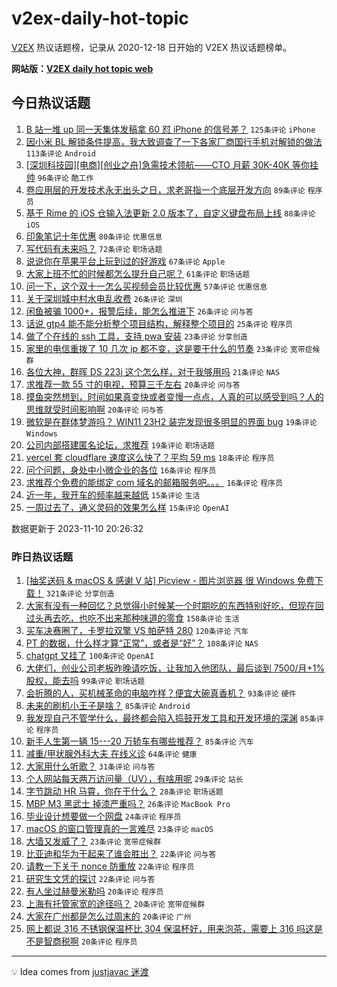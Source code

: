 # v2ex-daily-hot-topic

[V2EX](https://www.v2ex.com/) 热议话题榜，记录从 2020-12-18 日开始的 V2EX 热议话题榜单。

**网站版：[V2EX daily hot topic web](https://boojack.github.io/v2ex-daily-hot-topic-web/)**

## 今日热议话题

<!-- TODAY BEGIN -->

1. [B 站一堆 up 同一天集体发稿拿 60 怼 iPhone 的信号差？](https://www.v2ex.com/t/990530) `125条评论` `iPhone`
1. [因小米 BL 解锁条件提高，我大致调查了一下各家厂商国行手机对解锁的做法](https://www.v2ex.com/t/990560) `113条评论` `Android`
1. [[深圳科技园][电商][创业之舟]急需技术领航——CTO 月薪 30K-40K 等你挂帅](https://www.v2ex.com/t/990610) `96条评论` `酷工作`
1. [卷应用层的开发技术永无出头之日，求老哥指一个底层开发方向](https://www.v2ex.com/t/990483) `89条评论` `程序员`
1. [基于 Rime 的 iOS 仓输入法更新 2.0 版本了，自定义键盘布局上线](https://www.v2ex.com/t/990492) `88条评论` `iOS`
1. [印象笔记十年优惠](https://www.v2ex.com/t/990507) `80条评论` `优惠信息`
1. [写代码有未来吗？](https://www.v2ex.com/t/990568) `72条评论` `职场话题`
1. [说说你在苹果平台上玩到过的好游戏](https://www.v2ex.com/t/990699) `67条评论` `Apple`
1. [大家上班不忙的时候都怎么提升自己呢？](https://www.v2ex.com/t/990676) `61条评论` `职场话题`
1. [问一下，这个双十一怎么买视频会员比较优惠](https://www.v2ex.com/t/990478) `57条评论` `优惠信息`
1. [关于深圳城中村水电乱收费](https://www.v2ex.com/t/990716) `26条评论` `深圳`
1. [闲鱼被骗 1000+，报警后续，能怎么推进下](https://www.v2ex.com/t/990677) `26条评论` `问与答`
1. [话说 gtp4 能不能分析整个项目结构，解释整个项目的](https://www.v2ex.com/t/990666) `25条评论` `程序员`
1. [做了个在线的 ssh 工具，支持 pwa 安装](https://www.v2ex.com/t/990749) `23条评论` `分享创造`
1. [家里的电信重拨了 10 几次 ip 都不变，这是要干什么的节奏](https://www.v2ex.com/t/990508) `23条评论` `宽带症候群`
1. [各位大神，群晖 DS 223j 这个怎么样，对于我够用吗](https://www.v2ex.com/t/990512) `21条评论` `NAS`
1. [求推荐一款 55 寸的电视，预算三千左右](https://www.v2ex.com/t/990740) `20条评论` `问与答`
1. [摸鱼突然想到，时间如果真变快或者变慢一点点，人真的可以感受到吗？人的思维就受时间影响啊](https://www.v2ex.com/t/990724) `20条评论` `问与答`
1. [微软是在群体梦游吗？ WIN11 23H2 装完发现很多明显的界面 bug](https://www.v2ex.com/t/990711) `19条评论` `Windows`
1. [公司内部搭建匿名论坛，求推荐](https://www.v2ex.com/t/990701) `19条评论` `职场话题`
1. [vercel 套 cloudflare 速度这么快了？平均 59 ms](https://www.v2ex.com/t/990710) `18条评论` `程序员`
1. [问个问题，身处中小微企业的各位](https://www.v2ex.com/t/990700) `16条评论` `程序员`
1. [求推荐个免费的能绑定 com 域名的邮箱服务吧。。。](https://www.v2ex.com/t/990546) `16条评论` `程序员`
1. [近一年，我开车的频率越来越低](https://www.v2ex.com/t/990629) `15条评论` `生活`
1. [一周过去了，通义灵码的效果怎么样](https://www.v2ex.com/t/990506) `15条评论` `OpenAI`

数据更新于 2023-11-10 20:26:32

<!-- TODAY END -->

### 昨日热议话题

<!-- YESTERDAY BEGIN -->

1. [[抽奖送码 & macOS & 感谢 V 站] Picview - 图片浏览器 很 Windows 免费下载！](https://www.v2ex.com/t/990108) `321条评论` `分享创造`
1. [大家有没有一种回忆？总觉得小时候某一个时期吃的东西特别好吃，但现在回过头再去吃，也吃不出来那种味道的零食](https://www.v2ex.com/t/990114) `158条评论` `生活`
1. [买车决赛圈了，卡罗拉双擎 VS 帕萨特 280](https://www.v2ex.com/t/990092) `120条评论` `汽车`
1. [PT 的数据，什么样才算“正常”，或者是“好”？](https://www.v2ex.com/t/990138) `108条评论` `NAS`
1. [chatgpt 又挂了](https://www.v2ex.com/t/990224) `100条评论` `OpenAI`
1. [大佬们，创业公司老板昨晚请吃饭，让我加入他团队，最后谈到 7500/月+1%股权，能去吗](https://www.v2ex.com/t/990093) `99条评论` `职场话题`
1. [会折腾的人，买机械革命的电脑咋样？便宜大碗真香机？](https://www.v2ex.com/t/990112) `93条评论` `硬件`
1. [未来的刷机小王子是啥？](https://www.v2ex.com/t/990220) `85条评论` `Android`
1. [我发现自己不管学什么，最终都会陷入捣鼓开发工具和开发环境的深渊](https://www.v2ex.com/t/990160) `85条评论` `程序员`
1. [新手人生第一辆 15---20 万轿车有哪些推荐？](https://www.v2ex.com/t/990170) `85条评论` `汽车`
1. [减重/甲状腺外科大夫 在线义诊](https://www.v2ex.com/t/990415) `64条评论` `健康`
1. [大家用什么听歌？](https://www.v2ex.com/t/990252) `31条评论` `问与答`
1. [个人网站每天两万访问量（UV），有啥用呢](https://www.v2ex.com/t/990296) `29条评论` `站长`
1. [字节跳动 HR 马霄，你在干什么？](https://www.v2ex.com/t/990372) `28条评论` `职场话题`
1. [MBP M3 黑武士 掉漆严重吗？](https://www.v2ex.com/t/990116) `26条评论` `MacBook Pro`
1. [毕业设计想要做一个网盘](https://www.v2ex.com/t/990369) `24条评论` `程序员`
1. [macOS 的窗口管理真的一言难尽](https://www.v2ex.com/t/990428) `23条评论` `macOS`
1. [大墙又发威了？](https://www.v2ex.com/t/990329) `23条评论` `宽带症候群`
1. [比亚迪和华为干起来了谁会胜出？](https://www.v2ex.com/t/990129) `22条评论` `问与答`
1. [请教一下关于 nonce 防重放](https://www.v2ex.com/t/990102) `22条评论` `程序员`
1. [研究生文凭的探讨](https://www.v2ex.com/t/990090) `22条评论` `问与答`
1. [有人坐过赫曼米勒吗](https://www.v2ex.com/t/990425) `20条评论` `程序员`
1. [上海有托管家宽的途径吗？](https://www.v2ex.com/t/990305) `20条评论` `宽带症候群`
1. [大家在广州都是怎么过周末的](https://www.v2ex.com/t/990239) `20条评论` `广州`
1. [网上都说 316 不锈钢保温杯比 304 保温杯好，用来泡茶，需要上 316 吗这是不是智商税啊](https://www.v2ex.com/t/990154) `20条评论` `程序员`

<!-- YESTERDAY END -->

---

💡 Idea comes from [justjavac 迷渡](https://github.com/justjavac/)
